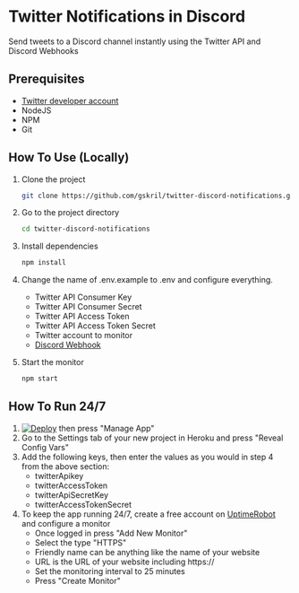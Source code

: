 # Twitter Notifications in Discord
Send tweets to a Discord channel instantly using the Twitter API and Discord Webhooks

## Prerequisites
- [Twitter developer account](https://developer.twitter.com/en/apply-for-access)
- NodeJS
- NPM
- Git

## How To Use (Locally)
1. Clone the project
	```bash
	git clone https://github.com/gskril/twitter-discord-notifications.git
	```

2. Go to the project directory
	```bash
	cd twitter-discord-notifications
	```

3. Install dependencies
	```bash
	npm install
	```

4. Change the name of .env.example to .env and configure everything.
    - Twitter API Consumer Key
    - Twitter API Consumer Secret
    - Twitter API Access Token
    - Twitter API Access Token Secret
    - Twitter account to monitor
    - [Discord Webhook](https://support.discord.com/hc/en-us/articles/228383668-Intro-to-Webhooks)
  
5. Start the monitor
	```bash
	npm start
	```
  
  
## How To Run 24/7
1. [![Deploy](https://www.herokucdn.com/deploy/button.svg)](https://heroku.com/deploy) then press "Manage App"
2. Go to the Settings tab of your new project in Heroku and press "Reveal Config Vars"
3. Add the following keys, then enter the values as you would in step 4 from the above section:
	- twitterApikey
	- twitterAccessToken
	- twitterApiSecretKey
	- twitterAccessTokenSecret
4. To keep the app running 24/7, create a free account on [UptimeRobot](https://uptimerobot.com/signUp) and configure a monitor
	- Once logged in press "Add New Monitor"
	- Select the type "HTTPS"
	- Friendly name can be anything like the name of your website
	- URL is the URL of your website including https://
	- Set the monitoring interval to 25 minutes
	- Press "Create Monitor"